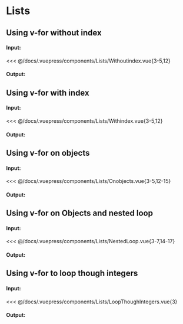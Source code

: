# Lists

## Using v-for without index

#### Input:

<<< @/docs/.vuepress/components/Lists/Withoutindex.vue{3-5,12}

#### Output:

<Lists-Withoutindex />

## Using v-for with index

#### Input:

<<< @/docs/.vuepress/components/Lists/Withindex.vue{3-5,12}

#### Output:

<Lists-Withindex />

## Using v-for on objects

#### Input:

<<< @/docs/.vuepress/components/Lists/Onobjects.vue{3-5,12-15}

#### Output:

<Lists-Onobjects />

## Using v-for on Objects and nested loop

#### Input:

<<< @/docs/.vuepress/components/Lists/NestedLoop.vue{3-7,14-17}

#### Output:

<Lists-NestedLoop />

## Using v-for to loop though integers

#### Input:

<<< @/docs/.vuepress/components/Lists/LoopThoughIntegers.vue{3}

#### Output:

<Lists-LoopThoughIntegers />
